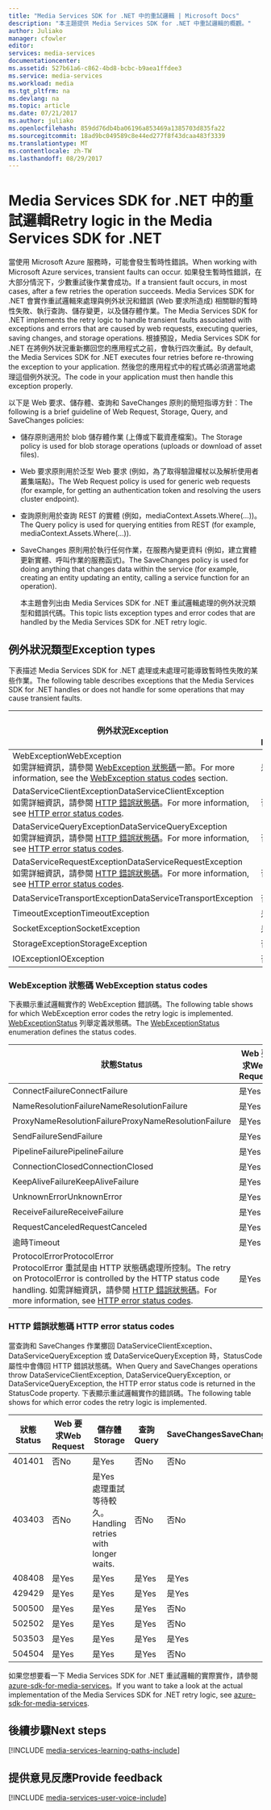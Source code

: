 ```yaml
---
title: "Media Services SDK for .NET 中的重試邏輯 | Microsoft Docs"
description: "本主題提供 Media Services SDK for .NET 中重試邏輯的概觀。"
author: Juliako
manager: cfowler
editor: 
services: media-services
documentationcenter: 
ms.assetid: 527b61a6-c862-4bd8-bcbc-b9aea1ffdee3
ms.service: media-services
ms.workload: media
ms.tgt_pltfrm: na
ms.devlang: na
ms.topic: article
ms.date: 07/21/2017
ms.author: juliako
ms.openlocfilehash: 859dd76db4ba06196a853469a1385703d835fa22
ms.sourcegitcommit: 18ad9bc049589c8e44ed277f8f43dcaa483f3339
ms.translationtype: MT
ms.contentlocale: zh-TW
ms.lasthandoff: 08/29/2017
---
```

# <a name="retry-logic-in-the-media-services-sdk-for-net"></a><span data-ttu-id="37092-103">Media Services SDK for .NET 中的重試邏輯</span><span class="sxs-lookup"><span data-stu-id="37092-103">Retry logic in the Media Services SDK for .NET</span></span>
<span data-ttu-id="37092-104">當使用 Microsoft Azure 服務時，可能會發生暫時性錯誤。</span><span class="sxs-lookup"><span data-stu-id="37092-104">When working with Microsoft Azure services, transient faults can occur.</span></span> <span data-ttu-id="37092-105">如果發生暫時性錯誤，在大部分情況下，少數重試後作業會成功。</span><span class="sxs-lookup"><span data-stu-id="37092-105">If a transient fault occurs, in most cases, after a few retries the operation succeeds.</span></span> <span data-ttu-id="37092-106">Media Services SDK for .NET 會實作重試邏輯來處理與例外狀況和錯誤 (Web 要求所造成) 相關聯的暫時性失敗、執行查詢、儲存變更，以及儲存體作業。</span><span class="sxs-lookup"><span data-stu-id="37092-106">The Media Services SDK for .NET implements the retry logic to handle transient faults associated with exceptions and errors that are caused by web requests, executing queries, saving changes, and storage operations.</span></span>  <span data-ttu-id="37092-107">根據預設，Media Services SDK for .NET 在將例外狀況重新擲回您的應用程式之前，會執行四次重試。</span><span class="sxs-lookup"><span data-stu-id="37092-107">By default, the Media Services SDK for .NET executes four retries before re-throwing the exception to your application.</span></span> <span data-ttu-id="37092-108">然後您的應用程式中的程式碼必須適當地處理這個例外狀況。</span><span class="sxs-lookup"><span data-stu-id="37092-108">The code in your application must then handle this exception properly.</span></span>  

 <span data-ttu-id="37092-109">以下是 Web 要求、儲存體、查詢和 SaveChanges 原則的簡短指導方針︰</span><span class="sxs-lookup"><span data-stu-id="37092-109">The following is a brief guideline of Web Request, Storage, Query, and SaveChanges policies:</span></span>  

* <span data-ttu-id="37092-110">儲存原則適用於 blob 儲存體作業 (上傳或下載資產檔案)。</span><span class="sxs-lookup"><span data-stu-id="37092-110">The Storage policy is used for blob storage operations (uploads or download of asset files).</span></span>  
* <span data-ttu-id="37092-111">Web 要求原則用於泛型 Web 要求 (例如，為了取得驗證權杖以及解析使用者叢集端點)。</span><span class="sxs-lookup"><span data-stu-id="37092-111">The Web Request policy is used for generic web requests (for example, for getting an authentication token and resolving the users cluster endpoint).</span></span>  
* <span data-ttu-id="37092-112">查詢原則用於查詢 REST 的實體 (例如，mediaContext.Assets.Where(…))。</span><span class="sxs-lookup"><span data-stu-id="37092-112">The Query policy is used for querying entities from REST (for example, mediaContext.Assets.Where(…)).</span></span>  
* <span data-ttu-id="37092-113">SaveChanges 原則用於執行任何作業，在服務內變更資料 (例如，建立實體更新實體、呼叫作業的服務函式)。</span><span class="sxs-lookup"><span data-stu-id="37092-113">The SaveChanges policy is used for doing anything that changes data within the service (for example, creating an entity updating an entity, calling a service function for an operation).</span></span>  
  
  <span data-ttu-id="37092-114">本主題會列出由 Media Services SDK for .NET 重試邏輯處理的例外狀況類型和錯誤代碼。</span><span class="sxs-lookup"><span data-stu-id="37092-114">This topic lists exception types and error codes that are handled by the Media Services SDK for .NET retry logic.</span></span>  

## <a name="exception-types"></a><span data-ttu-id="37092-115">例外狀況類型</span><span class="sxs-lookup"><span data-stu-id="37092-115">Exception types</span></span>
<span data-ttu-id="37092-116">下表描述 Media Services SDK for .NET 處理或未處理可能導致暫時性失敗的某些作業。</span><span class="sxs-lookup"><span data-stu-id="37092-116">The following table describes exceptions that the Media Services SDK for .NET handles or does not handle for some operations that may cause transient faults.</span></span>  

| <span data-ttu-id="37092-117">例外狀況</span><span class="sxs-lookup"><span data-stu-id="37092-117">Exception</span></span> | <span data-ttu-id="37092-118">Web 要求</span><span class="sxs-lookup"><span data-stu-id="37092-118">Web Request</span></span> | <span data-ttu-id="37092-119">儲存體</span><span class="sxs-lookup"><span data-stu-id="37092-119">Storage</span></span> | <span data-ttu-id="37092-120">查詢</span><span class="sxs-lookup"><span data-stu-id="37092-120">Query</span></span> | <span data-ttu-id="37092-121">SaveChanges</span><span class="sxs-lookup"><span data-stu-id="37092-121">SaveChanges</span></span> |
| --- | --- | --- | --- | --- |
| <span data-ttu-id="37092-122">WebException</span><span class="sxs-lookup"><span data-stu-id="37092-122">WebException</span></span><br/><span data-ttu-id="37092-123">如需詳細資訊，請參閱 [WebException 狀態碼](media-services-retry-logic-in-dotnet-sdk.md#WebExceptionStatus)一節。</span><span class="sxs-lookup"><span data-stu-id="37092-123">For more information, see the [WebException status codes](media-services-retry-logic-in-dotnet-sdk.md#WebExceptionStatus) section.</span></span> |<span data-ttu-id="37092-124">是</span><span class="sxs-lookup"><span data-stu-id="37092-124">Yes</span></span> |<span data-ttu-id="37092-125">是</span><span class="sxs-lookup"><span data-stu-id="37092-125">Yes</span></span> |<span data-ttu-id="37092-126">是</span><span class="sxs-lookup"><span data-stu-id="37092-126">Yes</span></span> |<span data-ttu-id="37092-127">是</span><span class="sxs-lookup"><span data-stu-id="37092-127">Yes</span></span> |
| <span data-ttu-id="37092-128">DataServiceClientException</span><span class="sxs-lookup"><span data-stu-id="37092-128">DataServiceClientException</span></span><br/> <span data-ttu-id="37092-129">如需詳細資訊，請參閱 [HTTP 錯誤狀態碼](media-services-retry-logic-in-dotnet-sdk.md#HTTPStatusCode)。</span><span class="sxs-lookup"><span data-stu-id="37092-129">For more information, see [HTTP error status codes](media-services-retry-logic-in-dotnet-sdk.md#HTTPStatusCode).</span></span> |<span data-ttu-id="37092-130">否</span><span class="sxs-lookup"><span data-stu-id="37092-130">No</span></span> |<span data-ttu-id="37092-131">是</span><span class="sxs-lookup"><span data-stu-id="37092-131">Yes</span></span> |<span data-ttu-id="37092-132">是</span><span class="sxs-lookup"><span data-stu-id="37092-132">Yes</span></span> |<span data-ttu-id="37092-133">是</span><span class="sxs-lookup"><span data-stu-id="37092-133">Yes</span></span> |
| <span data-ttu-id="37092-134">DataServiceQueryException</span><span class="sxs-lookup"><span data-stu-id="37092-134">DataServiceQueryException</span></span><br/> <span data-ttu-id="37092-135">如需詳細資訊，請參閱 [HTTP 錯誤狀態碼](media-services-retry-logic-in-dotnet-sdk.md#HTTPStatusCode)。</span><span class="sxs-lookup"><span data-stu-id="37092-135">For more information, see [HTTP error status codes](media-services-retry-logic-in-dotnet-sdk.md#HTTPStatusCode).</span></span> |<span data-ttu-id="37092-136">否</span><span class="sxs-lookup"><span data-stu-id="37092-136">No</span></span> |<span data-ttu-id="37092-137">是</span><span class="sxs-lookup"><span data-stu-id="37092-137">Yes</span></span> |<span data-ttu-id="37092-138">是</span><span class="sxs-lookup"><span data-stu-id="37092-138">Yes</span></span> |<span data-ttu-id="37092-139">是</span><span class="sxs-lookup"><span data-stu-id="37092-139">Yes</span></span> |
| <span data-ttu-id="37092-140">DataServiceRequestException</span><span class="sxs-lookup"><span data-stu-id="37092-140">DataServiceRequestException</span></span><br/> <span data-ttu-id="37092-141">如需詳細資訊，請參閱 [HTTP 錯誤狀態碼](media-services-retry-logic-in-dotnet-sdk.md#HTTPStatusCode)。</span><span class="sxs-lookup"><span data-stu-id="37092-141">For more information, see [HTTP error status codes](media-services-retry-logic-in-dotnet-sdk.md#HTTPStatusCode).</span></span> |<span data-ttu-id="37092-142">否</span><span class="sxs-lookup"><span data-stu-id="37092-142">No</span></span> |<span data-ttu-id="37092-143">是</span><span class="sxs-lookup"><span data-stu-id="37092-143">Yes</span></span> |<span data-ttu-id="37092-144">是</span><span class="sxs-lookup"><span data-stu-id="37092-144">Yes</span></span> |<span data-ttu-id="37092-145">是</span><span class="sxs-lookup"><span data-stu-id="37092-145">Yes</span></span> |
| <span data-ttu-id="37092-146">DataServiceTransportException</span><span class="sxs-lookup"><span data-stu-id="37092-146">DataServiceTransportException</span></span> |<span data-ttu-id="37092-147">否</span><span class="sxs-lookup"><span data-stu-id="37092-147">No</span></span> |<span data-ttu-id="37092-148">否</span><span class="sxs-lookup"><span data-stu-id="37092-148">No</span></span> |<span data-ttu-id="37092-149">是</span><span class="sxs-lookup"><span data-stu-id="37092-149">Yes</span></span> |<span data-ttu-id="37092-150">是</span><span class="sxs-lookup"><span data-stu-id="37092-150">Yes</span></span> |
| <span data-ttu-id="37092-151">TimeoutException</span><span class="sxs-lookup"><span data-stu-id="37092-151">TimeoutException</span></span> |<span data-ttu-id="37092-152">是</span><span class="sxs-lookup"><span data-stu-id="37092-152">Yes</span></span> |<span data-ttu-id="37092-153">是</span><span class="sxs-lookup"><span data-stu-id="37092-153">Yes</span></span> |<span data-ttu-id="37092-154">是</span><span class="sxs-lookup"><span data-stu-id="37092-154">Yes</span></span> |<span data-ttu-id="37092-155">否</span><span class="sxs-lookup"><span data-stu-id="37092-155">No</span></span> |
| <span data-ttu-id="37092-156">SocketException</span><span class="sxs-lookup"><span data-stu-id="37092-156">SocketException</span></span> |<span data-ttu-id="37092-157">是</span><span class="sxs-lookup"><span data-stu-id="37092-157">Yes</span></span> |<span data-ttu-id="37092-158">是</span><span class="sxs-lookup"><span data-stu-id="37092-158">Yes</span></span> |<span data-ttu-id="37092-159">是</span><span class="sxs-lookup"><span data-stu-id="37092-159">Yes</span></span> |<span data-ttu-id="37092-160">是</span><span class="sxs-lookup"><span data-stu-id="37092-160">Yes</span></span> |
| <span data-ttu-id="37092-161">StorageException</span><span class="sxs-lookup"><span data-stu-id="37092-161">StorageException</span></span> |<span data-ttu-id="37092-162">否</span><span class="sxs-lookup"><span data-stu-id="37092-162">No</span></span> |<span data-ttu-id="37092-163">是</span><span class="sxs-lookup"><span data-stu-id="37092-163">Yes</span></span> |<span data-ttu-id="37092-164">否</span><span class="sxs-lookup"><span data-stu-id="37092-164">No</span></span> |<span data-ttu-id="37092-165">否</span><span class="sxs-lookup"><span data-stu-id="37092-165">No</span></span> |
| <span data-ttu-id="37092-166">IOException</span><span class="sxs-lookup"><span data-stu-id="37092-166">IOException</span></span> |<span data-ttu-id="37092-167">否</span><span class="sxs-lookup"><span data-stu-id="37092-167">No</span></span> |<span data-ttu-id="37092-168">是</span><span class="sxs-lookup"><span data-stu-id="37092-168">Yes</span></span> |<span data-ttu-id="37092-169">否</span><span class="sxs-lookup"><span data-stu-id="37092-169">No</span></span> |<span data-ttu-id="37092-170">否</span><span class="sxs-lookup"><span data-stu-id="37092-170">No</span></span> |

### <span data-ttu-id="37092-171"><a name="WebExceptionStatus"></a> WebException 狀態碼</span><span class="sxs-lookup"><span data-stu-id="37092-171"><a name="WebExceptionStatus"></a> WebException status codes</span></span>
<span data-ttu-id="37092-172">下表顯示重試邏輯實作的 WebException 錯誤碼。</span><span class="sxs-lookup"><span data-stu-id="37092-172">The following table shows for which WebException error codes the retry logic is implemented.</span></span> <span data-ttu-id="37092-173">[WebExceptionStatus](http://msdn.microsoft.com/library/system.net.webexceptionstatus.aspx) 列舉定義狀態碼。</span><span class="sxs-lookup"><span data-stu-id="37092-173">The [WebExceptionStatus](http://msdn.microsoft.com/library/system.net.webexceptionstatus.aspx) enumeration defines the status codes.</span></span>  

| <span data-ttu-id="37092-174">狀態</span><span class="sxs-lookup"><span data-stu-id="37092-174">Status</span></span> | <span data-ttu-id="37092-175">Web 要求</span><span class="sxs-lookup"><span data-stu-id="37092-175">Web Request</span></span> | <span data-ttu-id="37092-176">儲存體</span><span class="sxs-lookup"><span data-stu-id="37092-176">Storage</span></span> | <span data-ttu-id="37092-177">查詢</span><span class="sxs-lookup"><span data-stu-id="37092-177">Query</span></span> | <span data-ttu-id="37092-178">SaveChanges</span><span class="sxs-lookup"><span data-stu-id="37092-178">SaveChanges</span></span> |
| --- | --- | --- | --- | --- |
| <span data-ttu-id="37092-179">ConnectFailure</span><span class="sxs-lookup"><span data-stu-id="37092-179">ConnectFailure</span></span> |<span data-ttu-id="37092-180">是</span><span class="sxs-lookup"><span data-stu-id="37092-180">Yes</span></span> |<span data-ttu-id="37092-181">是</span><span class="sxs-lookup"><span data-stu-id="37092-181">Yes</span></span> |<span data-ttu-id="37092-182">是</span><span class="sxs-lookup"><span data-stu-id="37092-182">Yes</span></span> |<span data-ttu-id="37092-183">是</span><span class="sxs-lookup"><span data-stu-id="37092-183">Yes</span></span> |
| <span data-ttu-id="37092-184">NameResolutionFailure</span><span class="sxs-lookup"><span data-stu-id="37092-184">NameResolutionFailure</span></span> |<span data-ttu-id="37092-185">是</span><span class="sxs-lookup"><span data-stu-id="37092-185">Yes</span></span> |<span data-ttu-id="37092-186">是</span><span class="sxs-lookup"><span data-stu-id="37092-186">Yes</span></span> |<span data-ttu-id="37092-187">是</span><span class="sxs-lookup"><span data-stu-id="37092-187">Yes</span></span> |<span data-ttu-id="37092-188">是</span><span class="sxs-lookup"><span data-stu-id="37092-188">Yes</span></span> |
| <span data-ttu-id="37092-189">ProxyNameResolutionFailure</span><span class="sxs-lookup"><span data-stu-id="37092-189">ProxyNameResolutionFailure</span></span> |<span data-ttu-id="37092-190">是</span><span class="sxs-lookup"><span data-stu-id="37092-190">Yes</span></span> |<span data-ttu-id="37092-191">是</span><span class="sxs-lookup"><span data-stu-id="37092-191">Yes</span></span> |<span data-ttu-id="37092-192">是</span><span class="sxs-lookup"><span data-stu-id="37092-192">Yes</span></span> |<span data-ttu-id="37092-193">是</span><span class="sxs-lookup"><span data-stu-id="37092-193">Yes</span></span> |
| <span data-ttu-id="37092-194">SendFailure</span><span class="sxs-lookup"><span data-stu-id="37092-194">SendFailure</span></span> |<span data-ttu-id="37092-195">是</span><span class="sxs-lookup"><span data-stu-id="37092-195">Yes</span></span> |<span data-ttu-id="37092-196">是</span><span class="sxs-lookup"><span data-stu-id="37092-196">Yes</span></span> |<span data-ttu-id="37092-197">是</span><span class="sxs-lookup"><span data-stu-id="37092-197">Yes</span></span> |<span data-ttu-id="37092-198">是</span><span class="sxs-lookup"><span data-stu-id="37092-198">Yes</span></span> |
| <span data-ttu-id="37092-199">PipelineFailure</span><span class="sxs-lookup"><span data-stu-id="37092-199">PipelineFailure</span></span> |<span data-ttu-id="37092-200">是</span><span class="sxs-lookup"><span data-stu-id="37092-200">Yes</span></span> |<span data-ttu-id="37092-201">是</span><span class="sxs-lookup"><span data-stu-id="37092-201">Yes</span></span> |<span data-ttu-id="37092-202">是</span><span class="sxs-lookup"><span data-stu-id="37092-202">Yes</span></span> |<span data-ttu-id="37092-203">否</span><span class="sxs-lookup"><span data-stu-id="37092-203">No</span></span> |
| <span data-ttu-id="37092-204">ConnectionClosed</span><span class="sxs-lookup"><span data-stu-id="37092-204">ConnectionClosed</span></span> |<span data-ttu-id="37092-205">是</span><span class="sxs-lookup"><span data-stu-id="37092-205">Yes</span></span> |<span data-ttu-id="37092-206">是</span><span class="sxs-lookup"><span data-stu-id="37092-206">Yes</span></span> |<span data-ttu-id="37092-207">是</span><span class="sxs-lookup"><span data-stu-id="37092-207">Yes</span></span> |<span data-ttu-id="37092-208">否</span><span class="sxs-lookup"><span data-stu-id="37092-208">No</span></span> |
| <span data-ttu-id="37092-209">KeepAliveFailure</span><span class="sxs-lookup"><span data-stu-id="37092-209">KeepAliveFailure</span></span> |<span data-ttu-id="37092-210">是</span><span class="sxs-lookup"><span data-stu-id="37092-210">Yes</span></span> |<span data-ttu-id="37092-211">是</span><span class="sxs-lookup"><span data-stu-id="37092-211">Yes</span></span> |<span data-ttu-id="37092-212">是</span><span class="sxs-lookup"><span data-stu-id="37092-212">Yes</span></span> |<span data-ttu-id="37092-213">否</span><span class="sxs-lookup"><span data-stu-id="37092-213">No</span></span> |
| <span data-ttu-id="37092-214">UnknownError</span><span class="sxs-lookup"><span data-stu-id="37092-214">UnknownError</span></span> |<span data-ttu-id="37092-215">是</span><span class="sxs-lookup"><span data-stu-id="37092-215">Yes</span></span> |<span data-ttu-id="37092-216">是</span><span class="sxs-lookup"><span data-stu-id="37092-216">Yes</span></span> |<span data-ttu-id="37092-217">是</span><span class="sxs-lookup"><span data-stu-id="37092-217">Yes</span></span> |<span data-ttu-id="37092-218">否</span><span class="sxs-lookup"><span data-stu-id="37092-218">No</span></span> |
| <span data-ttu-id="37092-219">ReceiveFailure</span><span class="sxs-lookup"><span data-stu-id="37092-219">ReceiveFailure</span></span> |<span data-ttu-id="37092-220">是</span><span class="sxs-lookup"><span data-stu-id="37092-220">Yes</span></span> |<span data-ttu-id="37092-221">是</span><span class="sxs-lookup"><span data-stu-id="37092-221">Yes</span></span> |<span data-ttu-id="37092-222">是</span><span class="sxs-lookup"><span data-stu-id="37092-222">Yes</span></span> |<span data-ttu-id="37092-223">否</span><span class="sxs-lookup"><span data-stu-id="37092-223">No</span></span> |
| <span data-ttu-id="37092-224">RequestCanceled</span><span class="sxs-lookup"><span data-stu-id="37092-224">RequestCanceled</span></span> |<span data-ttu-id="37092-225">是</span><span class="sxs-lookup"><span data-stu-id="37092-225">Yes</span></span> |<span data-ttu-id="37092-226">是</span><span class="sxs-lookup"><span data-stu-id="37092-226">Yes</span></span> |<span data-ttu-id="37092-227">是</span><span class="sxs-lookup"><span data-stu-id="37092-227">Yes</span></span> |<span data-ttu-id="37092-228">否</span><span class="sxs-lookup"><span data-stu-id="37092-228">No</span></span> |
| <span data-ttu-id="37092-229">逾時</span><span class="sxs-lookup"><span data-stu-id="37092-229">Timeout</span></span> |<span data-ttu-id="37092-230">是</span><span class="sxs-lookup"><span data-stu-id="37092-230">Yes</span></span> |<span data-ttu-id="37092-231">是</span><span class="sxs-lookup"><span data-stu-id="37092-231">Yes</span></span> |<span data-ttu-id="37092-232">是</span><span class="sxs-lookup"><span data-stu-id="37092-232">Yes</span></span> |<span data-ttu-id="37092-233">否</span><span class="sxs-lookup"><span data-stu-id="37092-233">No</span></span> |
| <span data-ttu-id="37092-234">ProtocolError</span><span class="sxs-lookup"><span data-stu-id="37092-234">ProtocolError</span></span> <br/><span data-ttu-id="37092-235">ProtocolError 重試是由 HTTP 狀態碼處理所控制。</span><span class="sxs-lookup"><span data-stu-id="37092-235">The retry on ProtocolError is controlled by the HTTP status code handling.</span></span> <span data-ttu-id="37092-236">如需詳細資訊，請參閱 [HTTP 錯誤狀態碼](media-services-retry-logic-in-dotnet-sdk.md#HTTPStatusCode)。</span><span class="sxs-lookup"><span data-stu-id="37092-236">For more information, see [HTTP error status codes](media-services-retry-logic-in-dotnet-sdk.md#HTTPStatusCode).</span></span> |<span data-ttu-id="37092-237">是</span><span class="sxs-lookup"><span data-stu-id="37092-237">Yes</span></span> |<span data-ttu-id="37092-238">是</span><span class="sxs-lookup"><span data-stu-id="37092-238">Yes</span></span> |<span data-ttu-id="37092-239">是</span><span class="sxs-lookup"><span data-stu-id="37092-239">Yes</span></span> |<span data-ttu-id="37092-240">是</span><span class="sxs-lookup"><span data-stu-id="37092-240">Yes</span></span> |

### <span data-ttu-id="37092-241"><a name="HTTPStatusCode"></a> HTTP 錯誤狀態碼</span><span class="sxs-lookup"><span data-stu-id="37092-241"><a name="HTTPStatusCode"></a> HTTP error status codes</span></span>
<span data-ttu-id="37092-242">當查詢和 SaveChanges 作業擲回 DataServiceClientException、DataServiceQueryException 或 DataServiceQueryException 時，StatusCode 屬性中會傳回 HTTP 錯誤狀態碼。</span><span class="sxs-lookup"><span data-stu-id="37092-242">When Query and SaveChanges operations throw DataServiceClientException, DataServiceQueryException, or DataServiceQueryException, the HTTP error status code is returned in the StatusCode property.</span></span>  <span data-ttu-id="37092-243">下表顯示重試邏輯實作的錯誤碼。</span><span class="sxs-lookup"><span data-stu-id="37092-243">The following table shows for which error codes the retry logic is implemented.</span></span>  

| <span data-ttu-id="37092-244">狀態</span><span class="sxs-lookup"><span data-stu-id="37092-244">Status</span></span> | <span data-ttu-id="37092-245">Web 要求</span><span class="sxs-lookup"><span data-stu-id="37092-245">Web Request</span></span> | <span data-ttu-id="37092-246">儲存體</span><span class="sxs-lookup"><span data-stu-id="37092-246">Storage</span></span> | <span data-ttu-id="37092-247">查詢</span><span class="sxs-lookup"><span data-stu-id="37092-247">Query</span></span> | <span data-ttu-id="37092-248">SaveChanges</span><span class="sxs-lookup"><span data-stu-id="37092-248">SaveChanges</span></span> |
| --- | --- | --- | --- | --- |
| <span data-ttu-id="37092-249">401</span><span class="sxs-lookup"><span data-stu-id="37092-249">401</span></span> |<span data-ttu-id="37092-250">否</span><span class="sxs-lookup"><span data-stu-id="37092-250">No</span></span> |<span data-ttu-id="37092-251">是</span><span class="sxs-lookup"><span data-stu-id="37092-251">Yes</span></span> |<span data-ttu-id="37092-252">否</span><span class="sxs-lookup"><span data-stu-id="37092-252">No</span></span> |<span data-ttu-id="37092-253">否</span><span class="sxs-lookup"><span data-stu-id="37092-253">No</span></span> |
| <span data-ttu-id="37092-254">403</span><span class="sxs-lookup"><span data-stu-id="37092-254">403</span></span> |<span data-ttu-id="37092-255">否</span><span class="sxs-lookup"><span data-stu-id="37092-255">No</span></span> |<span data-ttu-id="37092-256">是</span><span class="sxs-lookup"><span data-stu-id="37092-256">Yes</span></span><br/><span data-ttu-id="37092-257">處理重試等待較久。</span><span class="sxs-lookup"><span data-stu-id="37092-257">Handling retries with longer waits.</span></span> |<span data-ttu-id="37092-258">否</span><span class="sxs-lookup"><span data-stu-id="37092-258">No</span></span> |<span data-ttu-id="37092-259">否</span><span class="sxs-lookup"><span data-stu-id="37092-259">No</span></span> |
| <span data-ttu-id="37092-260">408</span><span class="sxs-lookup"><span data-stu-id="37092-260">408</span></span> |<span data-ttu-id="37092-261">是</span><span class="sxs-lookup"><span data-stu-id="37092-261">Yes</span></span> |<span data-ttu-id="37092-262">是</span><span class="sxs-lookup"><span data-stu-id="37092-262">Yes</span></span> |<span data-ttu-id="37092-263">是</span><span class="sxs-lookup"><span data-stu-id="37092-263">Yes</span></span> |<span data-ttu-id="37092-264">是</span><span class="sxs-lookup"><span data-stu-id="37092-264">Yes</span></span> |
| <span data-ttu-id="37092-265">429</span><span class="sxs-lookup"><span data-stu-id="37092-265">429</span></span> |<span data-ttu-id="37092-266">是</span><span class="sxs-lookup"><span data-stu-id="37092-266">Yes</span></span> |<span data-ttu-id="37092-267">是</span><span class="sxs-lookup"><span data-stu-id="37092-267">Yes</span></span> |<span data-ttu-id="37092-268">是</span><span class="sxs-lookup"><span data-stu-id="37092-268">Yes</span></span> |<span data-ttu-id="37092-269">是</span><span class="sxs-lookup"><span data-stu-id="37092-269">Yes</span></span> |
| <span data-ttu-id="37092-270">500</span><span class="sxs-lookup"><span data-stu-id="37092-270">500</span></span> |<span data-ttu-id="37092-271">是</span><span class="sxs-lookup"><span data-stu-id="37092-271">Yes</span></span> |<span data-ttu-id="37092-272">是</span><span class="sxs-lookup"><span data-stu-id="37092-272">Yes</span></span> |<span data-ttu-id="37092-273">是</span><span class="sxs-lookup"><span data-stu-id="37092-273">Yes</span></span> |<span data-ttu-id="37092-274">否</span><span class="sxs-lookup"><span data-stu-id="37092-274">No</span></span> |
| <span data-ttu-id="37092-275">502</span><span class="sxs-lookup"><span data-stu-id="37092-275">502</span></span> |<span data-ttu-id="37092-276">是</span><span class="sxs-lookup"><span data-stu-id="37092-276">Yes</span></span> |<span data-ttu-id="37092-277">是</span><span class="sxs-lookup"><span data-stu-id="37092-277">Yes</span></span> |<span data-ttu-id="37092-278">是</span><span class="sxs-lookup"><span data-stu-id="37092-278">Yes</span></span> |<span data-ttu-id="37092-279">否</span><span class="sxs-lookup"><span data-stu-id="37092-279">No</span></span> |
| <span data-ttu-id="37092-280">503</span><span class="sxs-lookup"><span data-stu-id="37092-280">503</span></span> |<span data-ttu-id="37092-281">是</span><span class="sxs-lookup"><span data-stu-id="37092-281">Yes</span></span> |<span data-ttu-id="37092-282">是</span><span class="sxs-lookup"><span data-stu-id="37092-282">Yes</span></span> |<span data-ttu-id="37092-283">是</span><span class="sxs-lookup"><span data-stu-id="37092-283">Yes</span></span> |<span data-ttu-id="37092-284">是</span><span class="sxs-lookup"><span data-stu-id="37092-284">Yes</span></span> |
| <span data-ttu-id="37092-285">504</span><span class="sxs-lookup"><span data-stu-id="37092-285">504</span></span> |<span data-ttu-id="37092-286">是</span><span class="sxs-lookup"><span data-stu-id="37092-286">Yes</span></span> |<span data-ttu-id="37092-287">是</span><span class="sxs-lookup"><span data-stu-id="37092-287">Yes</span></span> |<span data-ttu-id="37092-288">是</span><span class="sxs-lookup"><span data-stu-id="37092-288">Yes</span></span> |<span data-ttu-id="37092-289">否</span><span class="sxs-lookup"><span data-stu-id="37092-289">No</span></span> |

<span data-ttu-id="37092-290">如果您想要看一下 Media Services SDK for .NET 重試邏輯的實際實作，請參閱 [azure-sdk-for-media-services](https://github.com/Azure/azure-sdk-for-media-services/tree/dev/src/net/Client/TransientFaultHandling)。</span><span class="sxs-lookup"><span data-stu-id="37092-290">If you want to take a look at the actual implementation of the Media Services SDK for .NET retry logic, see [azure-sdk-for-media-services](https://github.com/Azure/azure-sdk-for-media-services/tree/dev/src/net/Client/TransientFaultHandling).</span></span>

## <a name="next-steps"></a><span data-ttu-id="37092-291">後續步驟</span><span class="sxs-lookup"><span data-stu-id="37092-291">Next steps</span></span>
[!INCLUDE [media-services-learning-paths-include](../../includes/media-services-learning-paths-include.md)]

## <a name="provide-feedback"></a><span data-ttu-id="37092-292">提供意見反應</span><span class="sxs-lookup"><span data-stu-id="37092-292">Provide feedback</span></span>
[!INCLUDE [media-services-user-voice-include](../../includes/media-services-user-voice-include.md)]

